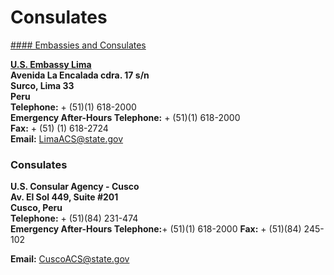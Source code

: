 # Consulates

[#### Embassies and Consulates](javascript:void(0); "Embassies and Consulates")

[**U.S. Embassy Lima**](https://pe.usembassy.gov/u-s-embassy-lima/)  
**Avenida La Encalada cdra. 17 s/n  
Surco, Lima 33  
Peru  
Telephone:** + (51)(1) 618-2000  
**Emergency After-Hours Telephone:** + (51)(1) 618-2000  
**Fax:** + (51) (1) 618-2724  
**Email:** [LimaACS@state.gov](mailto:LimaACS@state.gov)

### Consulates

**U.S. Consular Agency - Cusco**  
**Av. El Sol 449, Suite #201**  
**Cusco, Peru**  
**Telephone:** + (51)(84) 231-474  
**Emergency After-Hours Telephone:**+ (51)(1) 618-2000 **Fax:** + (51)(84) 245-102

**Email:** [CuscoACS@state.gov](mailto:CuscoACS@state.gov)